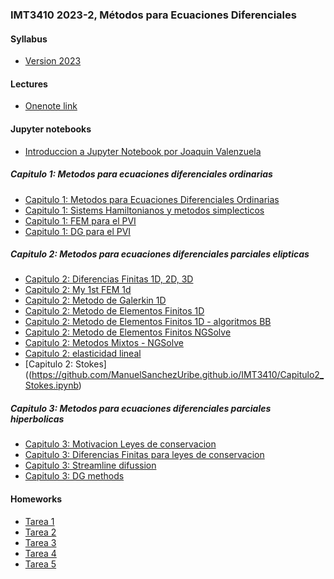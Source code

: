 ### IMT3410 2023-2, Métodos para Ecuaciones Diferenciales 

#### Syllabus
- [Version 2023](https://github.com/ManuelSanchezUribe/ManuelSanchezUribe.github.io/blob/main/IMT3410/IMT3410_2023.pdf)

#### Lectures
- [Onenote link](https://uccl0-my.sharepoint.com/:o:/g/personal/manuel_sanchez_uc_cl/Ep9oRVIeR9NJkFRny2ZQy2MB59SmjRjJ8FUzrQGjvROJyA?e=7xsdeS)

#### Jupyter notebooks
- [Introduccion a Jupyter Notebook por Joaquin Valenzuela](https://github.com/ManuelSanchezUribe/ManuelSanchezUribe.github.io/blob/main/IMT3410/Jupyter_intro/Intro_to_Jupyter_Notebooks.ipynb)
##### Capitulo 1: Metodos para ecuaciones diferenciales ordinarias
- [Capitulo 1: Metodos para Ecuaciones Diferenciales Ordinarias](https://github.com/ManuelSanchezUribe/ManuelSanchezUribe.github.io/blob/main/IMT3410/Capitulo1.ipynb)
- [Capitulo 1: Sistems Hamiltonianos y metodos simplecticos](https://github.com/ManuelSanchezUribe/ManuelSanchezUribe.github.io/blob/main/jupyter/Capitulo%201%20Hamiltonianos.ipynb)
- [Capitulo 1: FEM para el PVI](https://github.com/ManuelSanchezUribe/ManuelSanchezUribe.github.io/blob/main/IMT3410/Capitulo1_FEM_for_ODEs.ipynb)
- [Capitulo 1: DG para el PVI](https://github.com/ManuelSanchezUribe/ManuelSanchezUribe.github.io/blob/main/IMT3410/Capitulo1_DG_for_ODEs.ipynb)
##### Capitulo 2: Metodos para ecuaciones diferenciales parciales elipticas
- [Capitulo 2: Diferencias Finitas 1D, 2D, 3D](https://github.com/ManuelSanchezUribe/ManuelSanchezUribe.github.io/blob/main/IMT3410/Diferencias_Finitas_Poisson.ipynb)
- [Capitulo 2: My 1st FEM 1d](https://github.com/ManuelSanchezUribe/ManuelSanchezUribe.github.io/blob/main/IMT3410/Capitulo_2_Mi_primer_FEM.ipynb)
- [Capitulo 2: Metodo  de Galerkin 1D](https://github.com/ManuelSanchezUribe/ManuelSanchezUribe.github.io/blob/main/IMT3410/Capitulo2_GalerkinMethods.ipynb)
- [Capitulo 2: Metodo de Elementos Finitos 1D](https://github.com/ManuelSanchezUribe/ManuelSanchezUribe.github.io/blob/main/IMT3410/FEM1D.ipynb)
- [Capitulo 2: Metodo de Elementos Finitos 1D - algoritmos BB](https://github.com/ManuelSanchezUribe/ManuelSanchezUribe.github.io/blob/main/IMT3410/FEM1d%20-%20BB%20algorithms.ipynb)
- [Capitulo 2: Metodo de Elementos Finitos NGSolve](https://github.com/ManuelSanchezUribe/ManuelSanchezUribe.github.io/blob/main/IMT3410/Capitulo2_NGSolve_FEM.ipynb)
- [Capitulo 2: Metodos Mixtos - NGSolve](https://github.com/ManuelSanchezUribe/ManuelSanchezUribe.github.io/blob/main/jupyter/MixedMethods.ipynb)
- [Capitulo 2: elasticidad lineal](https://github.com/ManuelSanchezUribe.github.io/IMT3410/Capitulo2_ContinuumMechanics.ipynb)
- [Capitulo 2: Stokes]((https://github.com/ManuelSanchezUribe.github.io/IMT3410/Capitulo2_Stokes.ipynb)
##### Capitulo 3: Metodos para ecuaciones diferenciales parciales hiperbolicas
- [Capitulo 3: Motivacion Leyes de conservacion](https://github.com/ManuelSanchezUribe/ManuelSanchezUribe.github.io/blob/main/IMT3410/Capitulo3_Motivacion.ipynb)
- [Capitulo 3: Diferencias Finitas para leyes de conservacion](https://github.com/ManuelSanchezUribe/ManuelSanchezUribe.github.io/blob/main/IMT3410/Capitulo3_diferenciasfinitas.ipynb)
- [Capitulo 3: Streamline difussion](https://github.com/ManuelSanchezUribe/ManuelSanchezUribe.github.io/blob/main/IMT3410/Capitulo3_fem.ipynb)
- [Capitulo 3: DG methods](https://github.com/ManuelSanchezUribe/ManuelSanchezUribe.github.io/blob/main/IMT3410/Capitulo3_DGmethods.ipynb)

#### Homeworks
- [Tarea 1]()
- [Tarea 2]()
- [Tarea 3]()
- [Tarea 4]()
- [Tarea 5]()




